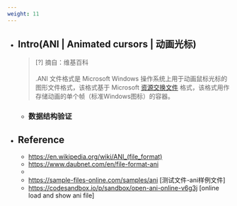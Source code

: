 ```yaml
---
weight: 11
---
```


* ## Intro(ANI | Animated cursors | 动画光标)

    > [?] 摘自：维基百科
    <br><br>.ANI 文件格式是 Microsoft Windows 操作系统上用于动画鼠标光标的图形文件格式，该格式基于 Microsoft [资源交换文件](./riff.md) 格式，该格式用作存储动画的单个帧（标准Windows图标）的容器。

    + ### 数据结构验证

* ## Reference
    + https://en.wikipedia.org/wiki/ANI_(file_format)
    + https://www.daubnet.com/en/file-format-ani
    + 
    + https://sample-files-online.com/samples/ani [测试文件-ani样例文件]
    + https://codesandbox.io/p/sandbox/open-ani-online-v6g3j [online load and show ani file]